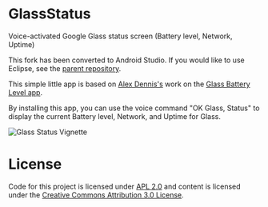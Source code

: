 GlassStatus
===========

Voice-activated Google Glass status screen (Battery level, Network, Uptime)

This fork has been converted to Android Studio. If you would like to use Eclipse, see the [parent repository].

This simple little app is based on [Alex Dennis's] work on the [Glass Battery Level app].

By installing this app, you can use the voice command "OK Glass, Status" to display the current Battery level, Network, and Uptime for Glass.

![Glass Status Vignette](https://raw.github.com/cmenscher/GlassStatus/master/screenshot/2013-12-06%2012.42.32.jpg)

License
=======
Code for this project is licensed under [APL 2.0] and content is licensed under the [Creative Commons Attribution 3.0 License]. 

[Alex Dennis's]: https://github.com/alexdennis
[Glass Battery Level app]: https://github.com/alexdennis/GlassBatteryLevel
[APL 2.0]: http://www.apache.org/licenses/LICENSE-2.0.html
[Creative Commons Attribution 3.0 License]: http://creativecommons.org/licenses/by/3.0/
[parent repository]: https://github.com/cmenscher/GlassStatus
